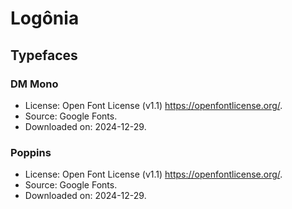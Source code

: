 # Logônia

## Typefaces

### DM Mono

- License: Open Font License (v1.1) <https://openfontlicense.org/>.
- Source: Google Fonts.
- Downloaded on: 2024-12-29.

### Poppins

- License: Open Font License (v1.1) <https://openfontlicense.org/>.
- Source: Google Fonts.
- Downloaded on: 2024-12-29.
